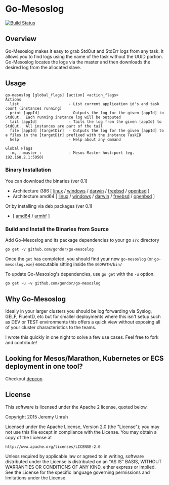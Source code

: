 # Go-Mesoslog

[![Build Status](https://travis-ci.org/ContainX/go-mesoslog.svg)](https://travis-ci.org/ContainX/go-mesoslog)

## Overview

Go-Mesoslog makes it easy to grab StdOut and StdErr logs from any task.  It allows you to find logs using the name of the task without the UUID portion.  Go-Mesoslog locates the logs via the master and then downloads the desired log from the allocated slave.

## Usage

```
go-mesoslog [global_flags] [action] <action_flags>
Actions
  list                      - List current application id's and task count (instances running)
  print [appId]             - Outputs the log for the given [appId] to StdOut.  Each running instance log will be outputed
  tail [appId]              - Tails the log from the given [appId] to StdOut.  All instances are part of the tail
  file [appId] [targetDir]  - Outputs the log for the given [appId] to a files in the [targetDir] prefixed with the instance TaskID
  help                      - Help about any cmmand

Global Flags
  -m, --master :            - Mesos Master host:port (eg. 192.168.2.1:5050)
```

### Binary Installation 

You can download the binaries (ver 0.1)

 * Architecture i386 [ [linux](https://dl.bintray.com//content/pacesys/utils/go-mesoslog_0.1_linux_386.tar.gz?direct) / [windows](https://dl.bintray.com//content/pacesys/utils/go-mesoslog_0.1_windows_386.zip?direct) / [darwin](https://dl.bintray.com//content/pacesys/utils/go-mesoslog_0.1_darwin_386.zip?direct) / [freebsd](https://dl.bintray.com//content/pacesys/utils/go-mesoslog_0.1_freebsd_386.zip?direct) / [openbsd](https://dl.bintray.com//content/pacesys/utils/go-mesoslog_0.1_openbsd_386.zip?direct) ]
 * Architecture amd64 [ [linux](https://dl.bintray.com//content/pacesys/utils/go-mesoslog_0.1_linux_amd64.tar.gz?direct) / [windows](https://dl.bintray.com//content/pacesys/utils/go-mesoslog_0.1_windows_amd64.zip?direct) / [darwin](https://dl.bintray.com//content/pacesys/utils/go-mesoslog_0.1_darwin_amd64.zip?direct) / [freebsd](https://dl.bintray.com//content/pacesys/utils/go-mesoslog_0.1_freebsd_amd64.zip?direct) / [openbsd](https://dl.bintray.com//content/pacesys/utils/go-mesoslog_0.1_openbsd_amd64.zip?direct) ]

Or by installing via deb packages (ver 0.1)

 * [ [amd64](https://dl.bintray.com//content/pacesys/utils/go-mesoslog_0.1_amd64.deb?direct) / [armhf](https://dl.bintray.com//content/pacesys/utils/go-mesoslog_0.1_armhf.deb?direct) ]

### Build and Install the Binaries from Source

Add Go-Mesoslog and its package dependencies to your go `src` directory

    go get -v github.com/gondor/go-mesoslog

Once the `get` has completed, you should find your new `go-mesoslog` (or `go-mesoslog.exe`) executable sitting inside the `$GOPATH/bin/`

To update Go-Mesoslog's dependencies, use `go get` with the `-u` option.

    go get -u -v github.com/gondor/go-mesoslog

## Why Go-Mesoslog

Ideally in your larger clusters you should be log forwarding via Syslog, GELF, FluentD, etc but for smaller deployments where this isn't setup such as DEV or TEST environments this offers a quick view without exposing all of your cluster characteristics to the teams.

I wrote this quickly in one night to solve a few use cases.  Feel free to fork and contribute!

## Looking for Mesos/Marathon, Kubernetes or ECS deployment in one tool?

Checkout [depcon](https://github.com/gondor/depcon)

## License

This software is licensed under the Apache 2 license, quoted below.

Copyright 2015 Jeremy Unruh

Licensed under the Apache License, Version 2.0 (the "License"); you may not
use this file except in compliance with the License. You may obtain a copy of
the License at

    http://www.apache.org/licenses/LICENSE-2.0

Unless required by applicable law or agreed to in writing, software
distributed under the License is distributed on an "AS IS" BASIS, WITHOUT
WARRANTIES OR CONDITIONS OF ANY KIND, either express or implied. See the
License for the specific language governing permissions and limitations under
the License.
